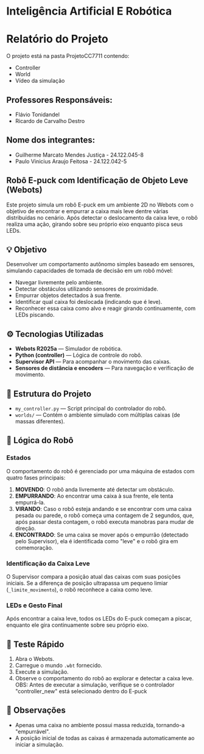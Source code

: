 # Inteligência Artificial E Robótica
# Relatório do Projeto
O projeto está na pasta ProjetoCC7711 contendo:
 * Controller
 * World
 * Vídeo da simulação

## Professores Responsáveis:
 * Flávio Tonidandel
 * Ricardo de Carvalho Destro
   
## Nome dos integrantes:
 * Guilherme Marcato Mendes Justiça - 24.122.045-8
 * Paulo Vinicius Araujo Feitosa - 24.122.042-5


## Robô E-puck com Identificação de Objeto Leve (Webots)

Este projeto simula um robô E-puck em um ambiente 2D no Webots com o objetivo de encontrar e empurrar a caixa mais leve dentre várias distribuídas no cenário. Após detectar o deslocamento da caixa leve, o robô realiza uma ação, girando sobre seu próprio eixo enquanto pisca seus LEDs.

## 💡 Objetivo

Desenvolver um comportamento autônomo simples baseado em sensores, simulando capacidades de tomada de decisão em um robô móvel:

- Navegar livremente pelo ambiente.
- Detectar obstáculos utilizando sensores de proximidade.
- Empurrar objetos detectados à sua frente.
- Identificar qual caixa foi deslocada (indicando que é leve).
- Reconhecer essa caixa como alvo e reagir girando continuamente, com LEDs piscando.

## ⚙️ Tecnologias Utilizadas

- **Webots R2025a** — Simulador de robótica.
- **Python (controller)** — Lógica de controle do robô.
- **Supervisor API** — Para acompanhar o movimento das caixas.
- **Sensores de distância e encoders** — Para navegação e verificação de movimento.

## 📁 Estrutura do Projeto

- `my_controller.py` — Script principal do controlador do robô.
- `worlds/` — Contém o ambiente simulado com múltiplas caixas (de massas diferentes).

## 🤖 Lógica do Robô

### Estados

O comportamento do robô é gerenciado por uma máquina de estados com quatro fases principais:

1. **MOVENDO**: O robô anda livremente até detectar um obstáculo.
2. **EMPURRANDO**: Ao encontrar uma caixa à sua frente, ele tenta empurrá-la.
3. **VIRANDO**: Caso o robô esteja andando e se encontrar com uma caixa pesada ou parede, o robô começa uma contagem de 2 segundos, que, após passar desta contagem, o robô executa manobras para mudar de direção. 
5. **ENCONTRADO**: Se uma caixa se mover após o empurrão (detectado pelo Supervisor), ela é identificada como "leve" e o robô gira em comemoração.

### Identificação da Caixa Leve

O Supervisor compara a posição atual das caixas com suas posições iniciais. Se a diferença de posição ultrapassa um pequeno limiar (`_limite_movimento`), o robô reconhece a caixa como leve.

### LEDs e Gesto Final

Após encontrar a caixa leve, todos os LEDs do E-puck começam a piscar, enquanto ele gira continuamente sobre seu próprio eixo.

## 🧪 Teste Rápido

1. Abra o Webots.
2. Carregue o mundo `.wbt` fornecido.
3. Execute a simulação.
4. Observe o comportamento do robô ao explorar e detectar a caixa leve.
OBS: Antes de executar a simulação, verifique se o controlador "controller_new" está selecionado dentro do E-puck

## 📌 Observações

- Apenas uma caixa no ambiente possui massa reduzida, tornando-a "empurrável".
- A posição inicial de todas as caixas é armazenada automaticamente ao iniciar a simulação.


